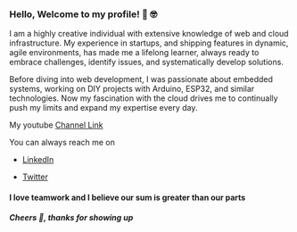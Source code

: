 ### Hello, Welcome to my profile! 👋 🤓
I am a highly creative individual with extensive knowledge of web and cloud infrastructure. My experience in startups, and shipping features in dynamic, agile environments, has made me a lifelong learner, always ready to embrace challenges, identify issues, and systematically develop solutions.

Before diving into web development, I was passionate about embedded systems, working on DIY projects with Arduino, ESP32, and similar technologies. Now my fascination with the cloud drives me to continually push my limits and expand my expertise every day.


My youtube [Channel Link](https://www.youtube.com/@codejam9x)

You can always reach me on

- [LinkedIn](https://www.linkedin.com/in/oliver-ke)

- [Twitter](https://twitter.com/kc_code)


#### I love teamwork and I believe our sum is greater than our parts

##### Cheers 🥂, thanks for showing up 
